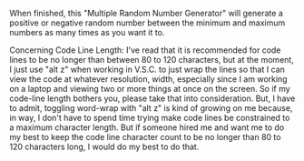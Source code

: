 When finished, this "Multiple Random Number Generator" will generate a positive or negative random number between the minimum and maximum numbers as many times as you want it to.

Concerning Code Line Length: 
I've read that it is recommended for code lines to be no longer than between 80 to 120 characters, but at the moment, I just use "alt z" when working in V.S.C. to just wrap the lines so that I can view the code at whatever resolution, width, especially since I am working on a laptop and viewing two or more things at once on the screen. So if my code-line length bothers you, please take that into consideration. But, I have to admit, toggling word-wrap with "alt z" is kind of growing on me because, in way, I don't have to spend time trying make code lines be constrained to a maximum character length. But if someone hired me and want me to do my best to keep the code line character count to be no longer than 80 to 120 characters long, I would do my best to do that.